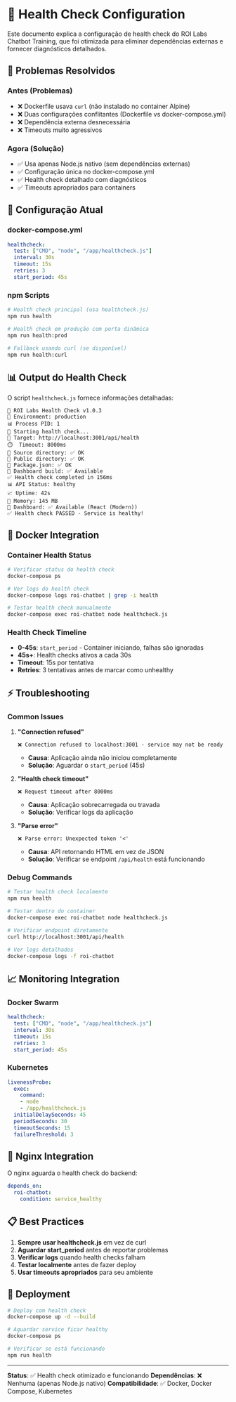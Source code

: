 # 🏥 Health Check Configuration

Este documento explica a configuração de health check do ROI Labs Chatbot Training, que foi otimizada para eliminar dependências externas e fornecer diagnósticos detalhados.

## 🎯 **Problemas Resolvidos**

### **Antes (Problemas)**
- ❌ Dockerfile usava `curl` (não instalado no container Alpine)
- ❌ Duas configurações conflitantes (Dockerfile vs docker-compose.yml)
- ❌ Dependência externa desnecessária
- ❌ Timeouts muito agressivos

### **Agora (Solução)**
- ✅ Usa apenas Node.js nativo (sem dependências externas)
- ✅ Configuração única no docker-compose.yml
- ✅ Health check detalhado com diagnósticos
- ✅ Timeouts apropriados para containers

## 🔧 **Configuração Atual**

### **docker-compose.yml**
```yaml
healthcheck:
  test: ["CMD", "node", "/app/healthcheck.js"]
  interval: 30s
  timeout: 15s
  retries: 3
  start_period: 45s
```

### **npm Scripts**
```bash
# Health check principal (usa healthcheck.js)
npm run health

# Health check em produção com porta dinâmica
npm run health:prod

# Fallback usando curl (se disponível)
npm run health:curl
```

## 📊 **Output do Health Check**

O script `healthcheck.js` fornece informações detalhadas:

```
🚀 ROI Labs Health Check v1.0.3
🐳 Environment: production
📊 Process PID: 1
🏥 Starting health check...
📍 Target: http://localhost:3001/api/health
⏱️  Timeout: 8000ms
📁 Source directory: ✅ OK
📁 Public directory: ✅ OK
📁 Package.json: ✅ OK
🎨 Dashboard build: ✅ Available
✅ Health check completed in 156ms
📊 API Status: healthy
📈 Uptime: 42s
💾 Memory: 145 MB
🎨 Dashboard: ✅ Available (React (Modern))
✅ Health check PASSED - Service is healthy!
```

## 🐳 **Docker Integration**

### **Container Health Status**
```bash
# Verificar status do health check
docker-compose ps

# Ver logs do health check
docker-compose logs roi-chatbot | grep -i health

# Testar health check manualmente
docker-compose exec roi-chatbot node healthcheck.js
```

### **Health Check Timeline**
- **0-45s**: `start_period` - Container iniciando, falhas são ignoradas
- **45s+**: Health checks ativos a cada 30s
- **Timeout**: 15s por tentativa
- **Retries**: 3 tentativas antes de marcar como unhealthy

## ⚡ **Troubleshooting**

### **Common Issues**

1. **"Connection refused"**
   ```
   ❌ Connection refused to localhost:3001 - service may not be ready
   ```
   - **Causa**: Aplicação ainda não iniciou completamente
   - **Solução**: Aguardar o `start_period` (45s)

2. **"Health check timeout"**
   ```
   ❌ Request timeout after 8000ms
   ```
   - **Causa**: Aplicação sobrecarregada ou travada
   - **Solução**: Verificar logs da aplicação

3. **"Parse error"**
   ```
   ❌ Parse error: Unexpected token '<'
   ```
   - **Causa**: API retornando HTML em vez de JSON
   - **Solução**: Verificar se endpoint `/api/health` está funcionando

### **Debug Commands**

```bash
# Testar health check localmente
npm run health

# Testar dentro do container
docker-compose exec roi-chatbot node healthcheck.js

# Verificar endpoint diretamente
curl http://localhost:3001/api/health

# Ver logs detalhados
docker-compose logs -f roi-chatbot
```

## 📈 **Monitoring Integration**

### **Docker Swarm**
```yaml
healthcheck:
  test: ["CMD", "node", "/app/healthcheck.js"]
  interval: 30s
  timeout: 15s
  retries: 3
  start_period: 45s
```

### **Kubernetes**
```yaml
livenessProbe:
  exec:
    command:
    - node
    - /app/healthcheck.js
  initialDelaySeconds: 45
  periodSeconds: 30
  timeoutSeconds: 15
  failureThreshold: 3
```

## 🔄 **Nginx Integration**

O nginx aguarda o health check do backend:

```yaml
depends_on:
  roi-chatbot:
    condition: service_healthy
```

## 📋 **Best Practices**

1. **Sempre usar healthcheck.js** em vez de curl
2. **Aguardar start_period** antes de reportar problemas
3. **Verificar logs** quando health checks falham
4. **Testar localmente** antes de fazer deploy
5. **Usar timeouts apropriados** para seu ambiente

## 🚀 **Deployment**

```bash
# Deploy com health check
docker-compose up -d --build

# Aguardar service ficar healthy
docker-compose ps

# Verificar se está funcionando
npm run health
```

---

**Status**: ✅ Health check otimizado e funcionando
**Dependências**: ❌ Nenhuma (apenas Node.js nativo)
**Compatibilidade**: ✅ Docker, Docker Compose, Kubernetes
